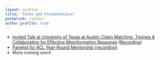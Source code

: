```yaml
---
layout: archive
title: "Talks and Presentations"
permalink: /talks/
author_profile: true
---
```


- [Invited Talk at University of Texas at Austin: Claim Matching, Tiplines & Collaboration for Effective Misinformation Response](https://bridgingbarriers.utexas.edu/events/good-systems-speaker-series-claim-matching-tiplines-collaboration-effective-misinformation-0) ([Recording](https://www.youtube.com/watch?v=8sIAV1oR30I))
- [Panelist for ACL Year-Round Mentorship (recording)](https://www.youtube.com/watch?v=oBFYH6Ko_nE)
- More coming soon!
